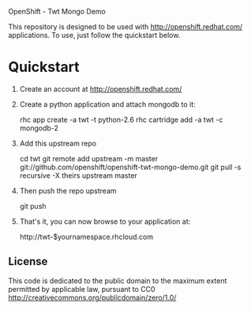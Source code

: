OpenShift - Twt Mongo Demo

This repository is designed to be used with http://openshift.redhat.com/
applications.  To use, just follow the quickstart below.

Quickstart
==========

1) Create an account at http://openshift.redhat.com/

2) Create a python application and attach mongodb to it:

    rhc app create -a twt -t python-2.6
    rhc cartridge add -a twt -c mongodb-2

3) Add this upstream repo

    cd twt
    git remote add upstream -m master git://github.com/openshift/openshift-twt-mongo-demo.git
    git pull -s recursive -X theirs upstream master

4) Then push the repo upstream

    git push

5) That's it, you can now browse to your application at:

    http://twt-$yournamespace.rhcloud.com

License
-------

This code is dedicated to the public domain to the maximum extent
permitted by applicable law, pursuant to CC0
http://creativecommons.org/publicdomain/zero/1.0/

